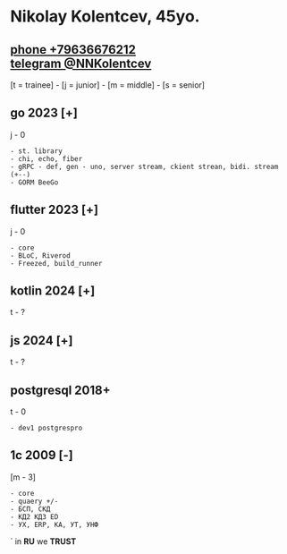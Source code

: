 # Nikolay Kolentcev, 45yo. 

[phone +79636676212](!tel:+79636676212)  
[telegram @NNKolentcev](!https:\t.me\@NNKolentcev) 
---
[t = trainee] - [j = junior] - [m = middle] - [s = senior]  

## **go** 2023 [+]   
j - 0  


    - st. library  
    - chi, echo, fiber  
    - gRPC - def, gen - uno, server stream, ckient strean, bidi. stream (+--)  
    - GORM BeeGo  

## **flutter** 2023 [+]  
j - 0

    - core  
    - BLoC, Riverod  
    - Freezed, build_runner  

## **kotlin** 2024 [+]
t - ?

## **js** 2024 [+]  
t - ?



## **postgresql** 2018+  
t - 0  


    - dev1 postgrespro  

## **1c** 2009 [-]  
[m - 3]  


    - core  
    - quaery +/-  
    - БСП, СКД  
    - КД2 КД3 ED  
    - УХ, ERP, KA, УТ, УНФ  

` in **RU** we **TRUST**
